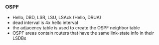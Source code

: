 ### OSPF
- Hello, DBD, LSR, LSU, LSAck (Hello, DRUA)
- dead interval is 4x hello interval
- the adjacency table is used to create the OSPF neighbor table
- OSPF areas contain routers that have the same link-state info in their LSDBs